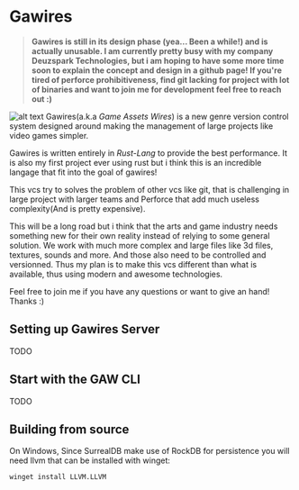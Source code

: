 # Gawires

> **Gawires is still in its design phase (yea... Been a while!) and is actually unusable. I am currently pretty busy with my company Deuzspark Technologies, but i am hoping to have some more time soon to explain the concept and design in a github page! If you're tired of perforce prohibitiveness, find git lacking for project with lot of binaries and want to join me for development feel free to reach out :)**

![alt text](.github/medias/Github_Repos_1280x640.png)
Gawires(a.k.a *Game Assets Wires*) is a new genre version control system designed around making the management of large projects like video games simpler.

Gawires is written entirely in *Rust-Lang* to provide the best performance. It is also my first project ever using rust but i think this is an incredible langage that fit into the goal of gawires!

This vcs try to solves the problem of other vcs like git, that is challenging in large project with larger teams and Perforce that add much useless complexity(And is pretty expensive).

This will be a long road but i think that the arts and game industry needs something new for their own reality instead of relying to some general solution. We work with much more complex and large files like 3d files, textures, sounds and more. And those also need to be controlled and versionned. Thus my plan is to make this vcs different than what is available, thus using modern and awesome technologies.

Feel free to join me if you have any questions or want to give an hand! Thanks :)



## Setting up Gawires Server

TODO

## Start with the GAW CLI

TODO

## Building from source

On Windows, Since SurrealDB make use of RockDB for persistence you will need llvm that can be installed with winget:

```bash
winget install LLVM.LLVM
```
